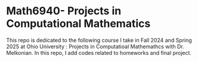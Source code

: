 # Math6940- Projects in Computational Mathematics
This repo is dedicated to the following course I take in Fall 2024 and Spring 2025 at Ohio University : Projects in Computatioal Mathemathcs with Dr. Melkonian. In this repo, I add codes related to homeworks and final project. 
